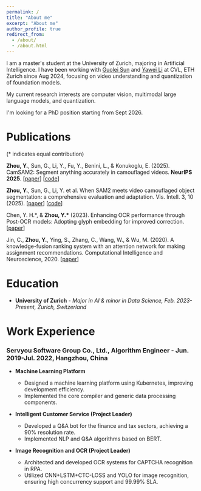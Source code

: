 ```yaml
---
permalink: /
title: "About me"
excerpt: "About me"
author_profile: true
redirect_from: 
  - /about/
  - /about.html
---
```


I am a master's student at the University of Zurich, majoring in Artificial Intelligence. I have been working with [Guolei Sun](https://guoleisun.github.io/) and [Yawei Li](https://yaweili.bitbucket.io/) at CVL, ETH Zurich since Aug 2024, focusing on video understanding and quantization of foundation models.

My current research interests are computer vision, multimodal large language models, and quantization.

I'm looking for a PhD position starting from Sept 2026.


# Publications

(\*  indicates equal contribution)

**Zhou, Y.**, Sun, G., Li, Y., Fu, Y., Benini, L., & Konukoglu, E. (2025). CamSAM2: Segment anything accurately in camouflaged videos. **NeurIPS 2025**. [[paper](https://arxiv.org/pdf/2503.19730)] [[code](https://github.com/zhoustan/CamSAM2)]

**Zhou, Y.**, Sun, G., Li, Y. et al. When SAM2 meets video camouflaged object segmentation: a comprehensive evaluation and adaptation. Vis. Intell. 3, 10 (2025). [[paper](https://link.springer.com/article/10.1007/s44267-025-00082-1)] [[code](https://github.com/zhoustan/SAM2-VCOS)]


Chen, Y. H.*, & **Zhou, Y.\*** (2023). Enhancing OCR performance through Post-OCR models: Adopting glyph embedding for improved correction. [[paper](https://arxiv.org/pdf/2308.15262)]

Jin, C., **Zhou, Y.**, Ying, S., Zhang, C., Wang, W., & Wu, M. (2020). A knowledge-fusion ranking system with an attention network for making assignment recommendations. Computational Intelligence and Neuroscience, 2020. [[paper](https://onlinelibrary.wiley.com/doi/pdf/10.1155/2020/6748430)]


# Education

- **University of Zurich** - _Major in AI & minor in Data Science, Feb. 2023-Present, Zurich, Switzerland_

# Work Experience

### Servyou Software Group Co., Ltd., Algorithm Engineer - Jun. 2019-Jul. 2022, Hangzhou, China

- **Machine Learning Platform**
  - Designed a machine learning platform using Kubernetes, improving development efficiency.
  - Implemented the core compiler and generic data processing components.

- **Intelligent Customer Service (Project Leader)**
  - Developed a Q&A bot for the finance and tax sectors, achieving a 90% resolution rate.
  - Implemented NLP and Q&A algorithms based on BERT.

- **Image Recognition and OCR (Project Leader)**
  - Architected and developed OCR systems for CAPTCHA recognition in RPA.
  - Utilized CNN+LSTM+CTC-LOSS and YOLO for image recognition, ensuring high concurrency support and 99.99% SLA.

